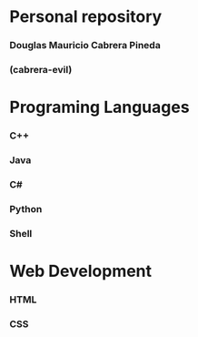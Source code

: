 # Personal repository
### Douglas Mauricio Cabrera Pineda 
### (cabrera-evil)
# Programing Languages
### C++
### Java
### C#
### Python
### Shell
# Web Development
### HTML
### CSS